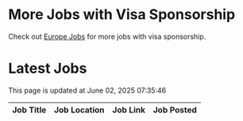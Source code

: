 # More Jobs with Visa Sponsorship

Check out [Europe Jobs](https://github.com/sureshparimi/europejobs#latest-jobs) for more jobs with visa sponsorship.

# Latest Jobs

This page is updated at June 02, 2025 07:35:46

| Job Title | Job Location | Job Link | Job Posted |
| --- | --- | --- | --- |
